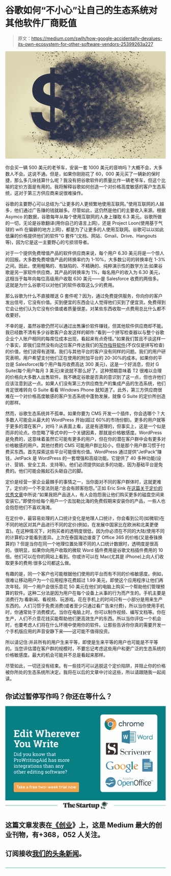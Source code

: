 # 谷歌如何“不小心”让自己的生态系统对其他软件厂商贬值

> 原文：<https://medium.com/swlh/how-google-accidentally-devalues-its-own-ecosystem-for-other-software-vendors-25399263a227>

![](img/4661ccf68c8999dcbd2c626e69d6cd93.png)

你会买一辆 500 美元的老爷车，安装一套 1000 美元的音响吗？大概不会，大多数人不会。这说不通。但是，如果你刚刚花了 60，000 美元买了一辆新的保时捷，那么多几块钱算什么呢？我没有把谷歌软件的质量比作一辆老爷车，但这个比喻的定价方面是有用的。我将解释谷歌如何创造一个对价格高度敏感的客户生态系统，这对于第三方供应商来说很难操作。

谷歌的主要野心可以总结为:“让更多的人更频繁地使用互联网。”使用互联网的人越多，他们通过广告赚的钱就越多。尽管如此，这仍然是他们的主要收入来源。根据 Asymco 的数据，谷歌每年从每个使用互联网的人身上赚取 6.3 美元。谷歌所做的一切，无论是谷歌翻译(用你自己的语言上网)，还是 Project Loon(使用基于气球的 wifi 在偏僻的地方上网)，都是为了让更多的人使用互联网。谷歌可以以如此低廉的价格提供他们的软件“G 套件”(文档、网站、Gmail、Drive、Hangouts 等)，因为它是这一主要野心的亏损领导者。

对于一个提供免费增值产品的软件供应商来说，每个用户 6.30 美元将是一个惊人的回报。大多数免费增值产品的转换率约为 1-10%，大多数公司的转换率在 1-3%之间。因此，使用粗略的、有缺陷的、不精确的、纯粹演示性的数学方法:如果谷歌是另一家软件供应商，其产品的转换率为 1%，每名用户的收入为 6.30 美元，这相当于每年向每位高级用户收取 630 美元——是 Salesforce 收费的两倍多。这就是为什么谷歌可以对他们的软件收取这么少的费用。

那么谷歌为什么不直接赠送 G 套件呢？因为，通过免费提供服务，你向你的客户发出信号，它没有价值。买到便宜的东西会让人觉得他们买到了便宜货。免费得到它会让他们认为它没有价值或者质量很差。对某些东西收取一点费用总比什么都不收要好。

不幸的是，虽然谷歌仍然可以通过出售廉价软件赚钱，但其他软件供应商却不能。我已经数不清有多少谷歌客户会发这样的邮件:“看到一个拼写检查器以与整个谷歌企业个人账户相同的每席位成本出现，看起来有点奇怪。”如果我们暂且不谈这样一个事实，即我们显然没有向这位客户传达我们的[写作指导软件](https://prowritingaid.com)(不仅仅是拼写检查)的价值，他们说得有道理。我们与其他平台的客户没有同样的问题。我们的用户研究表明，用户希望支付他们正在使用的附加平台的 20-30%的成本。如果你的平台是 Salesforce(每个用户每月收费高达 300 美元)，这是一个好消息，但对 G Suite(每个用户每月 3 美元)来说就不那么好了。这种预期意味着 T2 很难以合理的价格向大多数人出售软件。我不确定谷歌是否真的意识到了这一点，但也许他们应该注意到这一点。如果人们没有第三方供应商生产的集成产品的生态系统，他们肯定很难转向 G Suite 看看 Windows Phone 就知道了。此外，第三方供应商很难在一个对价格高度敏感的客户生态系统中蓬勃发展，就像 G Suite 的定价所创造的那样。

然而，谷歌生态系统并不孤单。如果你要为 CMS 开发一个插件，你会选哪个？大多数人可能会从最大的 WordPress 开始(超过 60%的市场份额)。更多的用户就等于更多的潜在客户，对吗？从表面上看，这是有道理的，但事实上，这是一个似是而非的论点。你忽略了等式中的一个关键因素，那就是价格敏感度。WordPress 是免费的，这意味着虽然它可能有更多的用户，但在你的潜在客户群中会有更多对价格敏感的用户。其他付费的 CMS 可能用户群比较小，但是那个用户群习惯于付费买东西。首先探索这些平台可能很有价值。WordPress 通过提供“JetPack”赚钱，JetPack 是 WordPress 的一套增强和高级功能。它提供了 40 多种功能(设计、营销、安全工具、支持等)。他们必须提供如此多的功能，因为基础平台是免费的。他们可能会搬起石头砸自己的脚。

定价是经营一家企业最棘手的事情之一，当你面对不同的客户群体时，这就更难了。定价的一个不变法则是:“总会有顾客抱怨。”正如 Eric Sink 在[这篇关于定价的优秀文章](http://ericsink.com/bos/Product_Pricing.html)中所说:“如果我把产品送人，有人会抱怨我让他们购买更多的磁盘空间来安装它。”即使你给每个用户一个去加勒比海的免费假期来安装你的产品，一些人也会抱怨他们不喜欢海滩。

在定价中，最容易处理的人口统计变化是地理人口统计，你会看到公司(如微软)在不同的地区对其产品进行不同的定价(例如，在发展中国家比在欧洲和北美更便宜)。在这种情况下，对购买者的透明度很低，因为你必须在不同的大陆(使用不同的计算机)才能看到差异。上次在泰国海边谁查了 Office 365 的价格(又是泰铢换算的)？但是当你在同一个地理位置处理不同的人口统计数据时，透明度是很高的。很明显，如果你向用户收取的微软 Word 插件费用是谷歌文档插件费用的 10 倍。他们可以在你的网站上看到。你或许可以在 Mac(尤其是 iPhone)上向人们收取更多的费用:很多公司都这么做。

有趣的是，同一个客户也可能根据他们使用的平台而有不同的价格敏感度。例如，很难让移动用户为一个应用程序花费超过 1.99 美元，即使这个应用程序让他们再次年轻。同一个用户会很乐意花 50 美元在他们的电脑上购买一个帮助他们管理预算的软件。这种二分法是因为用户在每个设备上从事的行为而产生的。手机主要是消费行为:看新闻、看视频、玩游戏。花在手机上的时间只有一小部分是用来生产东西的。人们习惯于免费消费(或者至少只通过看广告来付费)，所以当你使用手机时，你通常处于消费模式。当你在电脑上时，你可以制作视频、编写文档等。你在生产，人们不介意花钱买能帮助他们更高效生产的东西。所以当你评估一个机会时，也要考虑人们将在什么环境中使用你的软件。让那些告诉你你真的需要开发一个手机版应用的声音安静下来——这可能不值得投资。

所以请记住:并非所有的用户生来平等，即使是生来平等的用户也可能是不平等的。当您评估潜在客户群的规模时，不要忘记考虑这些用户和更广泛的生态系统的价格敏感度。最大的机会可能并不总是看起来那样。

尽管如此，一切还没有结束。有一些技巧可以逃脱这个定价陷阱，并阻止你的价格被你所处的生态系统所决定。我将在以后的文章中讨论这些，所以请跟随我一起阅读。

## 你试过暂停写作吗？你还在等什么？

[![](img/4afeb4f12afe864fe4eb83026fadb610.png)](https://prowritingaid.com)[![](img/308a8d84fb9b2fab43d66c117fcc4bb4.png)](https://medium.com/swlh)

## 这篇文章发表在[《创业](https://medium.com/swlh)》上，这是 Medium 最大的创业刊物，有+368，052 人关注。

## 订阅接收[我们的头条新闻](http://growthsupply.com/the-startup-newsletter/)。

[![](img/b0164736ea17a63403e660de5dedf91a.png)](https://medium.com/swlh)